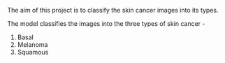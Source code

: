 The aim of this project is to classify the skin cancer images into its types. 

The model classifies the images into the three types of skin cancer -
1. Basal 
2. Melanoma  
3. Squamous 
